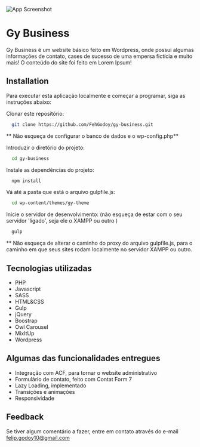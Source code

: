
![App Screenshot](https://i.imgur.com/zBA4AEk.png)


# Gy Business

Gy Business é um website básico feito em Wordpress, onde possui algumas informações de contato, cases de sucesso de uma empersa fictícia e muito mais!
O conteúdo do site foi feito em Lorem Ipsum!


## Installation
Para executar esta aplicação localmente e começar a programar, siga as instruções abaixo:

Clonar este repositório:

```bash
  git clone https://github.com/FehGodoy/gy-business.git
```

** Não esqueça de configurar o banco de dados e o wp-config.php**

Introduzir o diretório do projeto:

```bash
  cd gy-business
```

Instale as dependências do projeto:

```bash
  npm install
```

Vá até a pasta que está o arquivo gulpfile.js:

```bash
  cd wp-content/themes/gy-theme
```

Inicie o servidor de desenvolvimento: (não esqueça de estar com o seu servidor 'ligado', seja ele o XAMPP ou outro )

```bash
  gulp
```

** Não esqueça de alterar o caminho do proxy do arquivo gulpfile.js, para o caminho em que seus sites rodam localmente no servidor XAMPP ou outro.

## Tecnologias utilizadas


- PHP
- Javascript
- SASS
- HTML&CSS
- Gulp
- jQuery
- Boostrap
- Owl Carousel
- MixItUp
- Wordpress


## Algumas das funcionalidades entregues

- Integração com ACF, para tornar o website administrativo
- Formulário de contato, feito com Contat Form 7
- Lazy Loading, implementado
- Transições e animações
- Responsividade

## Feedback

Se tiver algum comentário a fazer, entre em contato através do e-mail felip.godoy10@gmail.com


